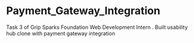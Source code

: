 # Payment_Gateway_Integration
Task 3 of Grip Sparks Foundation Web Development Intern . Built usability hub clone with payment gateway integration
